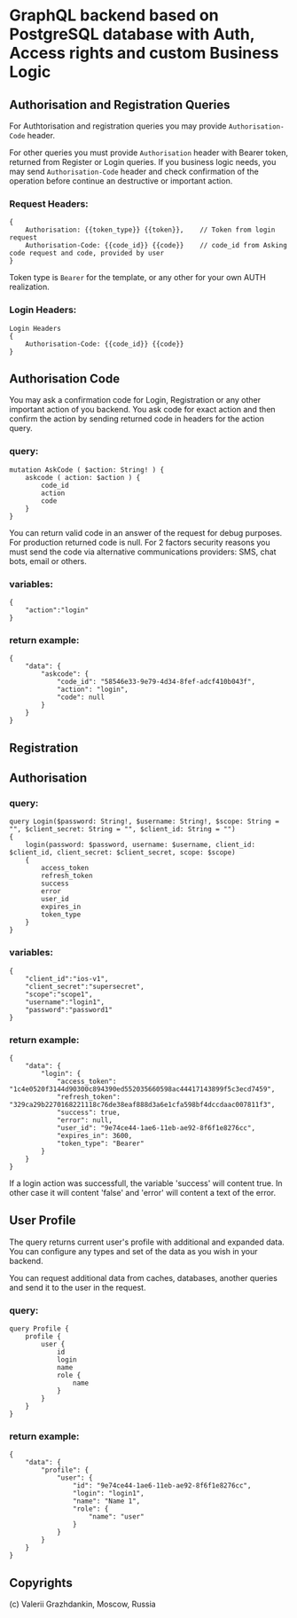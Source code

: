 # GraphQL backend based on PostgreSQL database with Auth, Access rights and custom Business Logic

## Authorisation and Registration Queries

For Authtorisation and registration queries you may provide 
`Authorisation-Code` header. 

For other queries you must provide `Authorisation` header with Bearer token, returned
from Register or Login queries. If you business logic needs, you may
send `Authorisation-Code` header and check confirmation of the operation
before continue an destructive or important action.

### Request Headers:

    {
        Authorisation: {{token_type}} {{token}},    // Token from login request
        Authorisation-Code: {{code_id}} {{code}}    // code_id from Asking code request and code, provided by user
    }

Token type is `Bearer` for the template, or any other for your own AUTH realization.

### Login Headers:

    Login Headers
    {
        Authorisation-Code: {{code_id}} {{code}}
    }


## Authorisation Code

You may ask a confirmation code for Login, Registration or any other important action
of you backend. You ask code for exact action and then confirm the action by sending
returned code in headers for the action query.

### query:

    mutation AskCode ( $action: String! ) {
        askcode ( action: $action ) {
            code_id
            action
            code
        }
    }

You can return valid code in an answer of the request for debug purposes. For production
returned code is null. For 2 factors security reasons you must send the code via alternative 
communications providers: SMS, chat bots, email or others.  

### variables:

    {
        "action":"login"
    }

### return example:

    {
        "data": {
            "askcode": {
                "code_id": "58546e33-9e79-4d34-8fef-adcf410b043f",
                "action": "login",
                "code": null
            }
        }
    }

## Registration



## Authorisation

### query:
    query Login($password: String!, $username: String!, $scope: String = "", $client_secret: String = "", $client_id: String = "") 
    {
        login(password: $password, username: $username, client_id: $client_id, client_secret: $client_secret, scope: $scope) 
        {
            access_token
            refresh_token
            success
            error
            user_id
            expires_in
            token_type
        }
    }

### variables:
    {
        "client_id":"ios-v1",
        "client_secret":"supersecret",
        "scope":"scope1",
        "username":"login1",
        "password":"password1"
    }

### return example:
    {
        "data": {
            "login": {
                "access_token": "1c4e0520f3144d90300c894390ed552035660598ac44417143899f5c3ecd7459",
                "refresh_token": "329ca29b2270168221118c76de38eaf888d3a6e1cfa598bf4dccdaac007811f3",
                "success": true,
                "error": null,
                "user_id": "9e74ce44-1ae6-11eb-ae92-8f6f1e8276cc",
                "expires_in": 3600,
                "token_type": "Bearer"
            }
        }
    }

If a login action was successfull, the variable 'success' will content true.
In other case it will content 'false' and 'error' will content a text of the error. 
    
## User Profile

The query returns current user's profile with additional and expanded data. 
You can configure any types and set of the data as you wish in your backend.

You can request additional data from caches, databases, another queries and
send it to the user in the request.

### query:

    query Profile {
        profile {
            user {
                id
                login
                name
                role {
                    name
                }
            }
        }
    }

### return example:

    {
        "data": {
            "profile": {
                "user": {
                    "id": "9e74ce44-1ae6-11eb-ae92-8f6f1e8276cc",
                    "login": "login1",
                    "name": "Name 1",
                    "role": {
                        "name": "user"
                    }
                }
            }
        }
    }

## Copyrights

(c) Valerii Grazhdankin, Moscow, Russia
